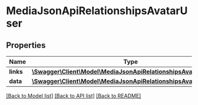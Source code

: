 # MediaJsonApiRelationshipsAvatarUser

## Properties
Name | Type | Description | Notes
------------ | ------------- | ------------- | -------------
**links** | [**\Swagger\Client\Model\MediaJsonApiRelationshipsAvatarUserLinks**](MediaJsonApiRelationshipsAvatarUserLinks.md) |  | [optional] 
**data** | [**\Swagger\Client\Model\MediaJsonApiRelationshipsAvatarUserData**](MediaJsonApiRelationshipsAvatarUserData.md) |  | [optional] 

[[Back to Model list]](../../README.md#documentation-for-models) [[Back to API list]](../../README.md#documentation-for-api-endpoints) [[Back to README]](../../README.md)

